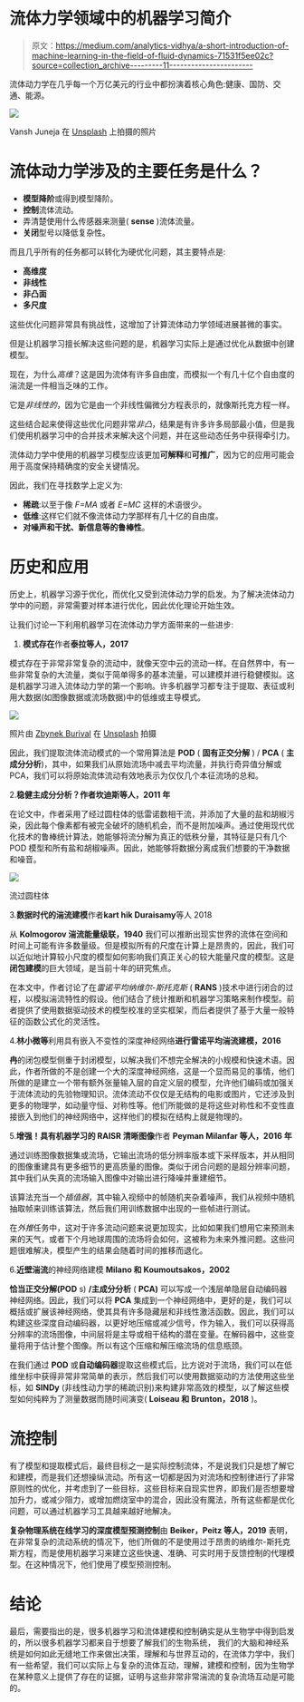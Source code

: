 # 流体力学领域中的机器学习简介

> 原文：<https://medium.com/analytics-vidhya/a-short-introduction-of-machine-learning-in-the-field-of-fluid-dynamics-71531f5ee02c?source=collection_archive---------11----------------------->

流体动力学在几乎每一个万亿美元的行业中都扮演着核心角色:健康、国防、交通、能源。

![](img/a28014eb7b9015fd162059793bcce554.png)

Vansh Juneja 在 [Unsplash](https://unsplash.com?utm_source=medium&utm_medium=referral) 上拍摄的照片

# 流体动力学涉及的主要任务是什么？

*   **模型降阶**或得到模型降阶。
*   **控制**流体流动。
*   弄清楚使用什么传感器来测量( **sense** )流体流量。
*   **关闭**型号以降低复杂性。

而且几乎所有的任务都可以转化为硬优化问题，其主要特点是:

*   **高维度**
*   **非线性**
*   **非凸面**
*   **多尺度**

这些优化问题非常具有挑战性，这增加了计算流体动力学领域进展甚微的事实。

但是让机器学习擅长解决这些问题的是，机器学习实际上是通过优化从数据中创建模型。

现在，为什么*高维*？这是因为流体有许多自由度，而模拟一个有几十亿个自由度的湍流是一件相当乏味的工作。

它是*非线性的*，因为它是由一个非线性偏微分方程表示的，就像斯托克方程一样。

这些结合起来使得这些优化问题非常*非凸*，结果是有许多许多局部最小值，但是我们使用机器学习中的合并技术来解决这个问题，并在这些动态任务中获得牵引力。

流体动力学中使用的机器学习模型应该更加**可解释**和**可推广**，因为它的应用可能会用于高度保持精确度的安全关键情况。

因此，我们在寻找数学上定义为:

*   **稀疏**:以至于像 *F=MA* 或者 *E=MC* 这样的术语很少。
*   **低维**:这样它们就不像流体动力学那样有几十亿的自由度。
*   **对噪声和干扰、新信息等的鲁棒性**。

# 历史和应用

历史上，机器学习源于优化，而优化又受到流体动力学的启发。为了解决流体动力学中的问题，非常需要对样本进行优化，因此优化理论开始生效。

让我们讨论一下利用机器学习在流体动力学方面带来的一些进步:

1.  **模式存在**作者**泰拉等人，2017**

模式存在于非常非常复杂的流动中，就像天空中云的流动一样。在自然界中，有一些非常复杂的大流量，类似于简单得多的基本流量，可以建模并进行稳健模拟。这是机器学习进入流体动力学的第一个影响。许多机器学习都专注于提取、表征或利用大数据(如图像数据或流场数据)中的低维或主导模式。

![](img/0bf44c989e70c9537b799357bb28b4fc.png)

照片由 [Zbynek Burival](https://unsplash.com/@zburival?utm_source=medium&utm_medium=referral) 在 [Unsplash](https://unsplash.com?utm_source=medium&utm_medium=referral) 拍摄

因此，我们提取流体流动模式的一个常用算法是 **POD** ( **固有正交分解** ) / **PCA** ( **主成分分析**)，其中，如果我们从原始流场中减去平均流量，并执行奇异值分解或 PCA，我们可以将原始流体流动有效地表示为仅仅几个本征流场的总和。

2.**稳健主成分分析？**作者**坎迪斯等人，2011 年**

在论文中，作者采用了经过圆柱体的低雷诺数相干流，并添加了大量的盐和胡椒污染，因此每个像素都有被完全破坏的随机机会，而不是附加噪声。通过使用现代优化技术的鲁棒统计算法，她能够将流分解为真正的低秩分量，其特征是只有几个 POD 模型和所有盐和胡椒噪声。因此，她能够将数据分离成我们想要的干净数据和噪音。

![](img/6a555a6b09fa40a3449bfd20856e997e.png)

流过圆柱体

3.**数据时代的湍流建模**作者**kart hik Duraisamy**等人 2018

从 **Kolmogorov 湍流能量级联，1940** 我们可以推断出现实世界的流体在空间和时间上可能有许多数量级。但是模拟所有的尺度在计算上是昂贵的，因此，我们可以近似地计算较小尺度的模型如何影响我们真正关心的较大能量尺度的模型。这是**闭包建模**的巨大领域，是当前十年的研究焦点。

在本文中，作者讨论了在*雷诺平均纳维尔-斯托克斯* ( **RANS** )技术中进行闭合的过程，以模拟湍流特性的假设。他们结合了统计推断和机器学习策略来制作模型。前者提供了使用数据驱动技术的模型校准的坚实框架，而后者提供了基于大量一般特征的函数公式化的灵活性。

4.**林小微等**利用具有嵌入不变性的深度神经网络**进行雷诺平均湍流建模，2016**

**冉**的闭包模型侧重于封闭模型，以解决我们不想完全解决的小规模和快速术语。因此，作者所做的不是创建一个大的深度神经网络，这是一个显而易见的事情，他们所做的是建立一个带有额外张量输入层的自定义层的模型，允许他们编码或加强关于流体流动的先验物理知识。流体流动不仅仅是无结构的电影或图片，它还涉及到更多的物理学，如动量守恒、对称性等。他们所能做的是将这些对称性和不变性直接嵌入到他们的神经网络中，这样他们的模拟在结构上就是物理的。

5.**增强！具有机器学习的 RAISR 清晰图像**作者 **Peyman Milanfar 等人，2016 年**

通过训练图像数据集或流场，它输出流场的低分辨率版本或下采样版本，并从相同的图像重建具有更多细节的更高质量的图像。类似于闭合问题的是超分辨率问题，其中我们从失真的流场输入图像中对输出进行降噪并重建细节。

该算法充当一个*插值器*，其中输入视频中的帧随机夹杂着噪声，我们从视频中随机抽取帧来训练该算法，然后我们用训练数据中出现的一些帧进行测试。

在*外推*任务中，这对于许多流动问题来说更加现实，比如如果我们想用它来预测未来的天气，或者下个月地球周围的流场将会如何，这被称为未来外推问题。这些问题很难解决，模型产生的结果会随着时间的推移而退化。

6.**近壁湍流**的神经网络建模 **Milano 和 Koumoutsakos，2002**

**恰当正交分解(POD** s) **/主成分分析** ( **PCA)** 可以写成一个浅层单隐层自动编码器神经网络。因此，我们可以将 **PCA** 集成到一个神经网络中，更好的是，我们可以概括或扩展该神经网络，使其具有许多隐藏层和非线性激活函数。因此，我们可以构建这些深度自动编码器，以更好地压缩或减少信号，作为输入，我们可以获得高分辨率的流场图像，中间层将是主导或相干结构的潜在变量。在解码器中，这些变量将用于估计整个图像。所以有这个压缩和解压缩流场的信息瓶颈。

在我们通过 **POD** 或**自动编码器**提取这些模式后，比方说对于流场，我们可以在低维坐标中获得非常非常简单的表示，然后我们可以使用数据驱动的方法使用这些坐标，如 **SINDy** (非线性动力学的稀疏识别)来构建非常高效的模型，以了解这些模型如何纯粹为了测量数据而随时间演变( **Loiseau 和 Brunton，2018** )。

# 流控制

有了模型和提取模式后，最终目标之一是实际控制流体，不是说我们只是想了解它和建模，而是我们还想操纵流动。所有这一切都是因为对流场和控制律进行了非常原则性的优化，并考虑到了一些目标，这些目标来自现实世界，即我们是否想要增加升力，或减少阻力，或增加燃烧室中的混合，因此没有魔法，所有这些都是优化问题，可以通过机器学习工具越来越好地解决。

**复杂物理系统在线学习的深度模型预测控制**由 **Beiker，Peitz 等人，2019** 表明，在非常复杂的流动系统的情况下，他们所做的不是使用过于昂贵的纳维尔-斯托克斯方程，而是使用机器学习来建立这些快速、准确、可实时用于反馈控制的代理模型。在这种情况下，他们使用了模型预测控制。

# 结论

最后，需要指出的是，很多机器学习和流体建模和控制确实是从生物学中得到启发的，所以很多机器学习都来自于想要了解我们的生物系统， 我们的大脑和神经系统是如何如此无缝地工作来做出决策，理解和与世界互动的，在流体力学中，我们有一些希望，我们可以实际上与复杂的流体互动，理解，建模和控制，因为生物学在某种意义上提供了存在的证据，证明与这些非常非常湍流的复杂流场互动是可能的。